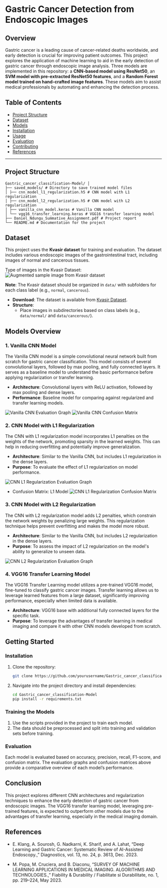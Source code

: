 # Gastric Cancer Detection from Endoscopic Images

## Overview

Gastric cancer is a leading cause of cancer-related deaths worldwide, and early detection is crucial for improving patient outcomes. This project explores the application of machine learning to aid in the early detection of gastric cancer through endoscopic image analysis. Three models are implemented in this repository: a **CNN-based model using ResNet50**, an **SVM model with pre-extracted ResNet50 features**, and a **Random Forest model trained on hand-crafted image features**. These models aim to assist medical professionals by automating and enhancing the detection process.

## Table of Contents

- [Project Structure](#project-structure)
- [Dataset](#dataset)
- [Models](#models)
- [Installation](#installation)
- [Usage](#usage)
- [Evaluation](#evaluation)
- [Contributing](#contributing)
- [References](#references)

---

## Project Structure

```plaintext
Gastric_cancer_classification-Model/ │ 
├── saved_models/ # Directory to save trained model files 
│ ├── cnn_model_l1_regularization.h5 # CNN model with L1 regularization 
│ ├── cnn_model_l2_regularization.h5 # CNN model with L2 regularization 
│ ├── vanilla_cnn_model.keras # Vanilla CNN model 
│ └── vgg16_transfer_learning.keras # VGG16 transfer learning model 
├── Daniel_Ndungu_Summative_Assignment.pdf # Project report 
└── README.md # Documentation for the project
```


## Dataset

This project uses the **Kvasir dataset** for training and evaluation. The dataset includes various endoscopic images of the gastrointestinal tract, including images of normal and cancerous tissues.

Type of images in the Kvasir Dataset:
![Augmented sample image from Kvasir dataset](images/sample_augmented_image.png)



**Note**: The Kvasir dataset should be organized in `data/` with subfolders for each class label (e.g., `normal`, `cancerous`).

- **Download**: The dataset is available from [Kvasir Dataset](https://datasets.simula.no/kvasir/).
- **Structure**:
  - Place images in subdirectories based on class labels (e.g., `data/normal/` and `data/cancerous/`).
  



## Models Overview

### 1. Vanilla CNN Model
The Vanilla CNN model is a simple convolutional neural network built from scratch for gastric cancer classification. This model consists of several convolutional layers, followed by max pooling, and fully connected layers. It serves as a baseline model to understand the basic performance before applying regularization or transfer learning.

- **Architecture**: Convolutional layers with ReLU activation, followed by max pooling and dense layers.
- **Performance**: Baseline model for comparing against regularized and transfer learning models.

![Vanilla CNN Evaluation Graph](images/vanilla_cnn_evaluation_graph.png)
![Vanilla CNN Confusion Matrix](images/vanilla_cnn_confusion_matrix.png)

### 2. CNN Model with L1 Regularization
The CNN with L1 regularization model incorporates L1 penalties on the weights of the network, promoting sparsity in the learned weights. This can help in reducing overfitting and potentially improve generalization.

- **Architecture**: Similar to the Vanilla CNN, but includes L1 regularization in the dense layers.
- **Purpose**: To evaluate the effect of L1 regularization on model performance.

![CNN L1 Regularization Evaluation Graph](images/cnn_l1_evaluation_graph.png)
- Confusion Matrix: L1 Model
![CNN L1 Regularization Confusion Matrix](images/regularization_confusion_matrix.png)

### 3. CNN Model with L2 Regularization
The CNN with L2 regularization model adds L2 penalties, which constrain the network weights by penalizing large weights. This regularization technique helps prevent overfitting and makes the model more robust.

- **Architecture**: Similar to the Vanilla CNN, but includes L2 regularization in the dense layers.
- **Purpose**: To assess the impact of L2 regularization on the model's ability to generalize to unseen data.

![CNN L2 Regularization Evaluation Graph](images/cnn_l2_evaluation_graph.png)


### 4. VGG16 Transfer Learning Model
The VGG16 Transfer Learning model utilizes a pre-trained VGG16 model, fine-tuned to classify gastric cancer images. Transfer learning allows us to leverage learned features from a large dataset, significantly improving performance, especially when limited data is available.

- **Architecture**: VGG16 base with additional fully connected layers for the specific task.
- **Purpose**: To leverage the advantages of transfer learning in medical imaging and compare it with other CNN models developed from scratch.




## Getting Started


### Installation
1. Clone the repository:
    ```bash
    git clone https://github.com/yourusername/Gastric_cancer_classification-Model.git
    ```
2. Navigate into the project directory and install dependencies:
    ```bash
    cd Gastric_cancer_classification-Model
    pip install -r requirements.txt
    ```

### Training the Models
1. Use the scripts provided in the project to train each model.
2. The data should be preprocessed and split into training and validation sets before training.

### Evaluation
Each model is evaluated based on accuracy, precision, recall, F1-score, and confusion matrix. The evaluation graphs and confusion matrices above provide a comparative overview of each model’s performance.

## Conclusion
This project explores different CNN architectures and regularization techniques to enhance the early detection of gastric cancer from endoscopic images. The VGG16 transfer learning model, leveraging pre-trained features, is expected to outperform other models due to the advantages of transfer learning, especially in the medical imaging domain.

## References
- E. Klang, A. Sourosh, G. Nadkarni, K. Sharif, and A. Lahat, “Deep Learning and Gastric Cancer: Systematic Review of AI-Assisted Endoscopy.,” Diagnostics, vol. 13, no. 24, p. 3613, Dec. 2023.

- M. Popa, M. Cruciera, and B. Diaconu, “SURVEY OF MACHINE LEARNING APPLICATIONS IN MEDICAL IMAGING. ALGORITHMS AND TECHNOLOGIES.,” Fiability & Durability / Fiabilitate si Durabilitate, no. 1, pp. 219–224, May 2023.

